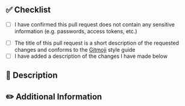 ## ✅ Checklist

- [ ] I have confirmed this pull request does not contain any sensitive information (e.g. passwords, access tokens, etc.)
<!-- If it does, please remove them with rebasing before submitting this pull request -->
- [ ] The title of this pull request is a short description of the requested changes and conforms to the [Gitmoji](https://gitmoji.carloscuesta.me/) style guide
- [ ] I have added a description of the changes I have made below

## 📝 Description

<!-- Add a brief description -->

## ✏️ Additional Information
